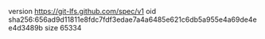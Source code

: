 version https://git-lfs.github.com/spec/v1
oid sha256:656ad9d11811e8fdc7fdf3edae7a4a6485e621c6db5a955e4a69de4ee4d3489b
size 65334
